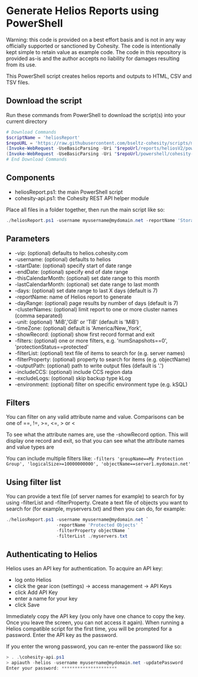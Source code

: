 # Generate Helios Reports using PowerShell

Warning: this code is provided on a best effort basis and is not in any way officially supported or sanctioned by Cohesity. The code is intentionally kept simple to retain value as example code. The code in this repository is provided as-is and the author accepts no liability for damages resulting from its use.

This PowerShell script creates helios reports and outputs to HTML, CSV and TSV files.

## Download the script

Run these commands from PowerShell to download the script(s) into your current directory

```powershell
# Download Commands
$scriptName = 'heliosReport'
$repoURL = 'https://raw.githubusercontent.com/bseltz-cohesity/scripts/master'
(Invoke-WebRequest -UseBasicParsing -Uri "$repoUrl/reports/heliosV2/powershell/$scriptName/$scriptName.ps1").content | Out-File "$scriptName.ps1"; (Get-Content "$scriptName.ps1") | Set-Content "$scriptName.ps1"
(Invoke-WebRequest -UseBasicParsing -Uri "$repoUrl/powershell/cohesity-api/cohesity-api.ps1").content | Out-File cohesity-api.ps1; (Get-Content cohesity-api.ps1) | Set-Content cohesity-api.ps1
# End Download Commands
```

## Components

* heliosReport.ps1: the main PowerShell script
* cohesity-api.ps1: the Cohesity REST API helper module

Place all files in a folder together, then run the main script like so:

```powershell
./heliosReport.ps1 -username myusername@mydomain.net -reportName 'Storage Consumption by Objects'
```

## Parameters

* -vip: (optional) defaults to helios.cohesity.com
* -username: (optional) defaults to helios
* -startDate: (optional) specify start of date range
* -endDate: (optional) specify end of date range
* -thisCalendarMonth: (optional) set date range to this month
* -lastCalendarMonth: (optional) set date range to last month
* -days: (optional) set date range to last X days (default is 7)
* -reportName: name of Helios report to generate
* -dayRange: (optional) page results by number of days (default is 7)
* -clusterNames: (optional) limit report to one or more cluster names (comma separated)
* -unit: (optional) 'MiB','GiB' or 'TiB' (default is 'MiB')
* -timeZone: (optional) default is 'America/New_York',
* -showRecord: (optional) show first record format and exit
* -filters: (optional) one or more filters, e.g. 'numSnapshots==0', 'protectionStatus==protected'
* -filterList: (optional) text file of items to search for (e.g. server names)
* -filterProperty: (optional) property to search for items (e.g. objectName)
* -outputPath: (optional) path to write output files (default is '.')
* -includeCCS: (optional) include CCS region data
* -excludeLogs: (optional) skip backup type kLog
* -environment: (optional) filter on specific environment type (e.g. kSQL)

## Filters

You can filter on any valid attribute name and value. Comparisons can be one of ==, !=, >=, <=, > or <

To see what the attribute names are, use the -showRecord option. This will display one record and exit, so that you can see what the attribute names and value types are

You can include multiple filters like: `-filters 'groupName==My Protection Group', 'logicalSize>=10000000000', 'objectName==server1.mydomain.net'`

## Using filter list

You can provide a text file (of server names for example) to search for by using -filterList and -filterProperty. Create a text file of objects you want to search for (for example, myservers.txt) and then you can do, for example:

```powershell
./heliosReport.ps1 -username myusername@mydomain.net `
                   -reportName 'Protected Objects' `
                   -filterProperty objectName `
                   -filterList ./myservers.txt
```

## Authenticating to Helios

Helios uses an API key for authentication. To acquire an API key:

* log onto Helios
* click the gear icon (settings) -> access management -> API Keys
* click Add API Key
* enter a name for your key
* click Save

Immediately copy the API key (you only have one chance to copy the key. Once you leave the screen, you can not access it again). When running a Helios compatible script for the first time, you will be prompted for a password. Enter the API key as the password.

If you enter the wrong password, you can re-enter the password like so:

```powershell
> . .\cohesity-api.ps1
> apiauth -helios -username myusername@mydomain.net -updatePassword
Enter your password: *********************
```
